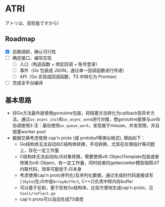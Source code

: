 # ATRI

アトリは、高性能ですから!

## Roadmap

- [x] 前期调研，确认可行性
- [ ] 确定接口，编写实现
  - [ ] 入口（构造函数 + 绑定回调 + 账号登录）
  - [ ] 事件（Go 包装成 JSON，通过单一回调函数进行传递）
  - [ ] API（Go 实现成回调函数，TS 中转化为 Promise）
- [ ] 完成全平台编译

## 基本思路
- 将Go方法最外层使用goroutine包装，将阻塞方法转化为callback型异步方法，通过`uv_async_init`和`uv_async_send`进行对接，使goroutine能够与uvlib协调使用3
  注：最初使用`uv_queue_work`，发现属于misuse，并发受限，并且阻塞worker pool
- 数据交换考虑使用 cap'n proto (或 protobuf等类似格式), 理由如下：
  - Go结构体无法自动向C结构体转换，手动转换，尤其在处理指针等问题上，存在一定工作量
  - C结构体无法自动向JS对象转换，需要使用v8::ObjectTemplate包装或者转换为v8::Object，有一定工作量，同时前者的getter/setter模型阻碍JIT内联代码，效率可能低于JS本身
  - 考虑使用cap'n proto序列化/反序列化数据，通过生成的代码直接读写`[]byte`(在JS中是`ArrayBuffer`), C++只负责中转内存buffer
  - 可以基于反射，基于现有Go结构体，比较方便地生成cap'n proto，见`tools/reflect.go`
  - cap'n proto可以自动生成TS类型
